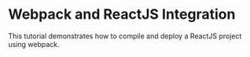# Webpack and ReactJS Integration

This tutorial demonstrates how to compile and deploy a ReactJS project using webpack.
